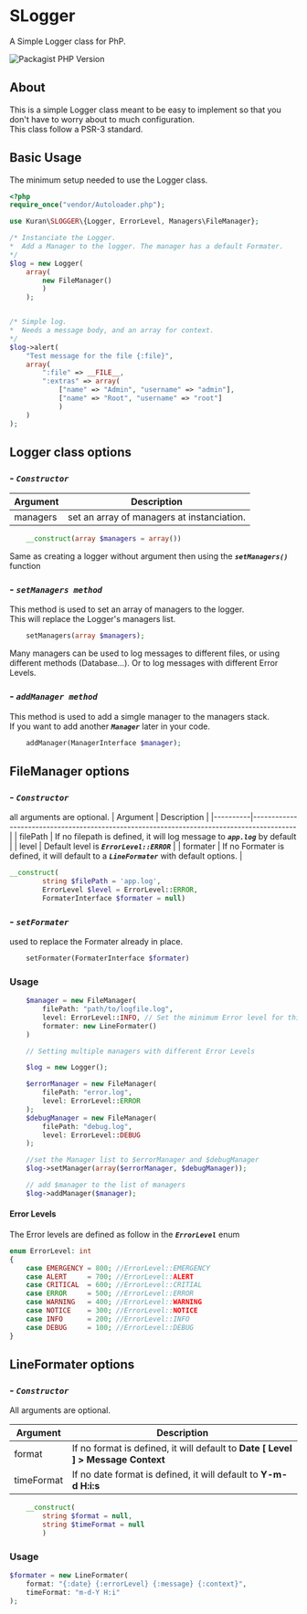 # SLogger

A Simple Logger class for PhP.

![Packagist PHP Version](https://img.shields.io/packagist/dependency-v/kuran/SLogger/php)

## About

This is a simple Logger class meant to be easy to implement so that you don't have to worry about to much configuration.  
This class follow a PSR-3 standard.

## Basic Usage

The minimum setup needed to use the Logger class.

```php
<?php
require_once("vendor/Autoloader.php");

use Kuran\SLOGGER\{Logger, ErrorLevel, Managers\FileManager};

/* Instanciate the Logger.
*  Add a Manager to the logger. The manager has a default Formater.
*/
$log = new Logger(
    array(
        new FileManager()
        )
    );


/* Simple log.
*  Needs a message body, and an array for context.
*/
$log->alert(
    "Test message for the file {:file}",
    array(
        ":file" => __FILE__,
        ":extras" => array(
            ["name" => "Admin", "username" => "admin"],
            ["name" => "Root", "username" => "root"]
            )
    )
);
```

## Logger class options

### - **_`Constructor`_**

| Argument | Description                                |
| -------- | ------------------------------------------ |
| managers | set an array of managers at instanciation. |

```php
    __construct(array $managers = array())
```

Same as creating a logger without argument then using the **_`setManagers()`_** function

### - **_`setManagers method`_**

This method is used to set an array of managers to the logger.  
This will replace the Logger's managers list.

```php
    setManagers(array $managers);
```

Many managers can be used to log messages to different files, or using different methods (Database...). Or to log messages with different Error Levels.

### - **_`addManager method`_**

This method is used to add a simgle manager to the managers stack.  
If you want to add another **_`Manager`_** later in your code.

```php
    addManager(ManagerInterface $manager);
```

## FileManager options

### - **_`Constructor`_**

all arguments are optional.
| Argument | Description |
|----------|------------------------------------------------------------------------------------------|
| filePath | If no filepath is defined, it will log message to **_`app.log`_** by default |
| level | Default level is **_`ErrorLevel::ERROR`_** |
| formater | If no Formater is defined, it will default to a **_`LineFormater`_** with default options. |

```php
__construct(
        string $filePath = 'app.log',
        ErrorLevel $level = ErrorLevel::ERROR,
        FormaterInterface $formater = null)
```

### - **_`setFormater`_**

used to replace the Formater already in place.

```php
    setFormater(FormaterInterface $formater)
```

### Usage

```php
    $manager = new FileManager(
        filePath: "path/to/logfile.log",
        level: ErrorLevel::INFO, // Set the minimum Error level for this manager.
        formater: new LineFormater()
    )

    // Setting multiple managers with different Error Levels

    $log = new Logger();

    $errorManager = new FileManager(
        filePath: "error.log",
        level: ErrorLevel::ERROR
    );
    $debugManager = new FileManager(
        filePath: "debug.log",
        level: ErrorLevel::DEBUG
    );

    //set the Manager list to $errorManager and $debugManager
    $log->setManager(array($errorManager, $debugManager));

    // add $manager to the list of managers
    $log->addManager($manager);
```

#### Error Levels

The Error levels are defined as follow in the **_`ErrorLevel`_** enum

```php
enum ErrorLevel: int
{
    case EMERGENCY = 800; //ErrorLevel::EMERGENCY
    case ALERT     = 700; //ErrorLevel::ALERT
    case CRITICAL  = 600; //ErrorLevel::CRITIAL
    case ERROR     = 500; //ErrorLevel::ERROR
    case WARNING   = 400; //ErrorLevel::WARNING
    case NOTICE    = 300; //ErrorLevel::NOTICE
    case INFO      = 200; //ErrorLevel::INFO
    case DEBUG     = 100; //ErrorLevel::DEBUG
}
```

## LineFormater options

### - **_`Constructor`_**

All arguments are optional.

| Argument   | Description                                                                        |
| ---------- | ---------------------------------------------------------------------------------- |
| format     | If no format is defined, it will default to **Date \[ Level \] > Message Context** |
| timeFormat | If no date format is defined, it will default to **Y-m-d H:i:s**                   |

```php
    __construct(
        string $format = null,
        string $timeFormat = null
        )
```

### Usage

```php
$formater = new LineFormater(
    format: "{:date} {:errorLevel} {:message} {:context}",
    timeFormat: "m-d-Y H:i"
);
```
